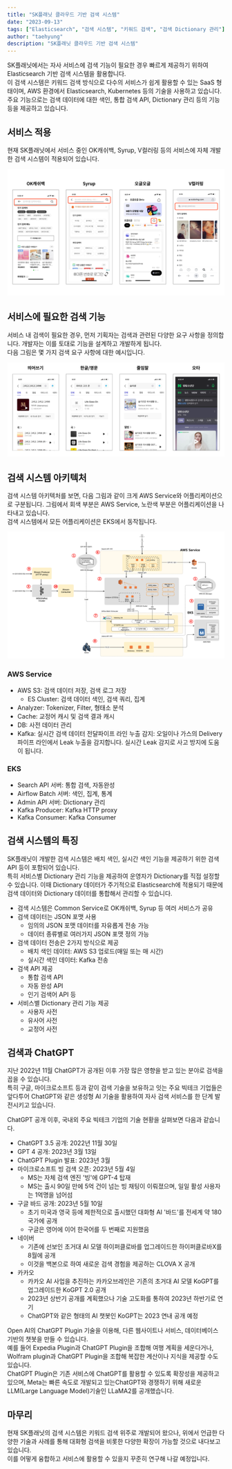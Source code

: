 ```yaml
---
title: "SK플래닛 클라우드 기반 검색 시스템"
date: "2023-09-13"
tags: ["Elasticsearch", "검색 시스템", "키워드 검색", "검색 Dictionary 관리"]
author: "taehyung"
description: "SK플래닛 클라우드 기반 검색 시스템"
---
```


SK플래닛에서는 자사 서비스에 검색 기능이 필요한 경우 빠르게 제공하기 위하여 Elasticsearch 기반 검색 시스템을 활용합니다.  
이 검색 시스템은 키워드 검색 방식으로 다수의 서비스가 쉽게 활용할 수 있는 SaaS 형태이며, AWS 환경에서 Elasticsearch, Kubernetes 등의 기술을 사용하고 있습니다.  
주요 기능으로는 검색 데이터에 대한 색인, 통합 검색 API, Dictionary 관리 등의 기능 등을 제공하고 있습니다.

## 서비스 적용
현재 SK플래닛에서 서비스 중인 OK캐쉬백, Syrup, V컬러링 등의 서비스에 자체 개발한 검색 시스템이 적용되어 있습니다.

![그림1. SK플래닛 서비스에 적용된 검색 시스템](./001.png)

## 서비스에 필요한 검색 기능
서비스 내 검색이 필요한 경우, 먼저 기획자는 검색과 관련된 다양한 요구 사항을 정의합니다.  개발자는 이를 토대로 기능을 설계하고 개발하게 됩니다.  
다음 그림은 몇 가지 검색 요구 사항에 대한 예시입니다. 

![그림2. 검색 요구 사항 예시](./002.png)

## 검색 시스템 아키텍처
검색 시스템 아키텍처를 보면, 다음 그림과 같이 크게 AWS Service와 어플리케이션으로 구분됩니다. 그림에서 회색 부분은 AWS Service, 노란색 부분은 어플리케이션을 나타내고 있습니다.  
검색 시스템에서 모든 어플리케이션은 EKS에서 동작됩니다.

![그림3. 검색 시스템 아키텍쳐](./003.png)

### AWS Service
* AWS S3: 검색 데이터 저장, 검색 로그 저장
    * ES Cluster: 검색 데이터 색인, 검색 쿼리, 집계
* Analyzer: Tokenizer, Filter, 형태소 분석
* Cache: 교정어 캐시 및 검색 결과 캐시
* DB: 사전 데이터 관리
* Kafka: 실시간 검색 데이터 전달파이프 라인 누출 감지: 오일이나 가스의 Delivery 파이프 라인에서 Leak 누출을 감지합니다. 실시간 Leak 감지로 사고 방지에 도움이 됩니다.

### EKS
* Search API 서버: 통합 검색, 자동완성
* Airflow Batch 서버: 색인, 집계, 통계
* Admin API 서버: Dictionary 관리
* Kafka Producer: Kafka HTTP proxy
* Kafka Consumer: Kafka Consumer

## 검색 시스템의 특징
SK플래닛이 개발한 검색 시스템은 배치 색인, 실시간 색인 기능을 제공하기 위한 검색 API 등이 포함되어 있습니다.  
특히 서비스별 Dictionary 관리 기능을 제공하여 운영자가 Dictionary를 직접 설정할 수 있습니다. 이때 Dictionary 데이터가 주기적으로 Elasticsearch에 적용되기 때문에 검색 데이터와 Dictionary 데이터를 통합해서 관리할 수 있습니다.

* 검색 시스템은 Common Service로 OK캐쉬백, Syrup 등 여러 서비스가 공유
* 검색 데이터는 JSON 포맷 사용
    * 임의의 JSON 포맷 데이터를 자유롭게 전송 가능
    * 데이터 종류별로 여러가지 JSON 포맷 정의 가능
* 검색 데이터 전송은 2가지 방식으로 제공
    * 배치 색인 데이터: AWS S3 업로드(매일 또는 매 시간)
    * 실시간 색인 데이터: Kafka 전송
* 검색 API 제공
    * 통합 검색 API
    * 자동 완성 API
    * 인기 검색어 API 등
* 서비스별 Dictionary 관리 기능 제공
    * 사용자 사전
    * 유사어 사전
    * 교정어 사전

## 검색과 ChatGPT

지난 2022년 11월 ChatGPT가 공개된 이후 가장 많은 영향을 받고 있는 분야로 검색을 꼽을 수 있습니다.  
특히 구글, 마이크로소프트 등과 같이 검색 기술을 보유하고 잇는 주요 빅테크 기업들은 앞다투어 ChatGPT와 같은 생성형 AI 기술을 활용하여 자사 검색 서비스를 한 단계 발전시키고 있습니다.  

ChatGPT 공개 이후, 국내외 주요 빅테크 기업의 기술 현황을 살펴보면  다음과 같습니다.

* ChatGPT 3.5 공개: 2022년 11월 30일
* GPT 4 공개: 2023년 3월 13일
* ChatGPT Plugin 발표: 2023년 3월
* 마이크로소프트 빙 검색 오픈: 2023년 5월 4일
    * MS는 자체 검색 엔진 '빙'에 GPT-4 탑재
    * MS는 출시 90일 만에 5억 건이 넘는 빙 채팅이 이뤄졌으며, 일일 활성 사용자는 1억명을 넘어섬
* 구글 바드 공개: 2023년 5월 10일
    * 초기 미국과 영국 등에 제한적으로 출시했던 대화형 AI '바드'를 전세계 약 180 국가에 공개
    * 구글은 영어에 이어 한국어를 두 번째로 지원했음
* 네이버
    * 기존에 선보인 초거대 AI 모델 하이퍼클로바를 업그레이드한 하이퍼클로바X를 8월에 공개
    * 이것을 백본으로 하여 새로운 검색 경험을 제공하는 CLOVA X 공개
* 카카오
    * 카카오 AI 사업을 추진하는 카카오브레인은 기존의 초거대 AI 모델 KoGPT를 업그레이드한 KoGPT 2.0 공개
    * 2023년 상반기 공개를 계획했으나 기술 고도화를 통하여 2023년 하반기로 연기
    * ChatGPT와 같은 형태의 AI 챗봇인 KoGPT는 2023 연내 공개 예정

Open AI의  ChatGPT Plugin 기술을 이용해,  다른 웹사이트나 서비스, 데이터베이스 기반의 챗봇을 만들 수 있습니다.  
예를 들어 Expedia Plugin과 ChatGPT Plugin을 조합해 여행 계획을 세운다거나, Wolfram plugin과 ChatGPT Plugin을 조합해 복잡한 계산이나 지식을 제공할 수도 있습니다.  
ChatGPT Plugin은 기존 서비스에 ChatGPT를 활용할 수 있도록 확장성을 제공하고 있으며,
Meta는 빠른 속도로 개발되고 있는ChatGPT와 경쟁하기 위해  새로운 LLM(Large Language Model)기술인  LLaMA2를 공개했습니다.  

## 마무리
현재 SK플래닛의  검색 시스템은 키워드 검색 위주로 개발되어 왔으나, 위에서 언급한 다양한 기술과 사례를 통해 대화형 검색을 비롯한 다양한 확장이 가능할 것으로 내다보고 있습니다.  
이를 어떻게 융합하고 서비스에 활용할 수 있을지 꾸준히 연구해 나갈 예정입니다.
